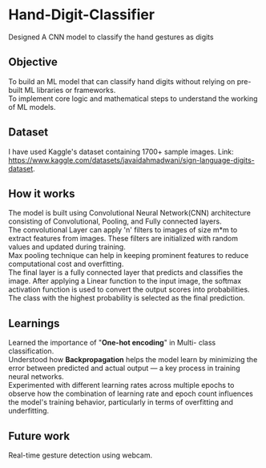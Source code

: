 # Hand-Digit-Classifier
Designed A CNN model to classify the hand gestures as digits

## Objective
To build an ML model that can classify hand digits without relying on pre-built ML libraries or frameworks.  
To implement core logic and mathematical steps to understand the working of ML models. 

## Dataset
I have used Kaggle's dataset containing 1700+ sample images. Link: https://www.kaggle.com/datasets/javaidahmadwani/sign-language-digits-dataset.  

## How it works
The model is built using Convolutional Neural Network(CNN) architecture consisting of Convolutional, Pooling, and Fully connected layers.  
The convolutional Layer can apply 'n' filters to images of size m*m to extract features from images. These filters are initialized with random values and updated during training.  
Max pooling technique can help in keeping prominent features to reduce computational cost and overfitting.  
The final layer is a fully connected layer that predicts and classifies the image. After applying a Linear function to the input image, the softmax activation function is used to convert the output scores into probabilities. The class with the highest probability is selected as the final prediction.  

## Learnings
Learned the importance of "**One-hot encoding**" in Multi- class classification.  
Understood how **Backpropagation** helps the model learn by minimizing the error between predicted and actual output — a key process in training neural networks.  
Experimented with different learning rates across multiple epochs to observe how the combination of learning rate and epoch count influences the model's training behavior, particularly in terms of overfitting and underfitting.  

## Future work
Real-time gesture detection using webcam.
